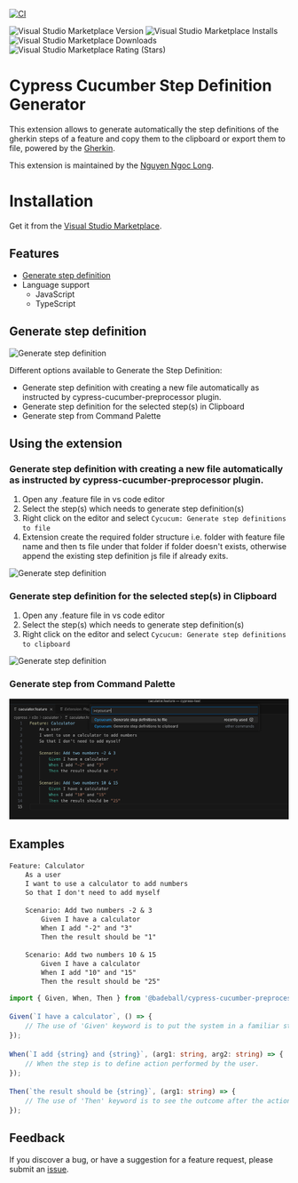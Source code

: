 [![CI](https://github.com/nguyenngoclongdev/cypress-cucumber-step-definition-generator/actions/workflows/pipelines.yml/badge.svg)](https://github.com/nguyenngoclongdev/cypress-cucumber-step-definition-generator/actions/workflows/pipelines.yml)

![Visual Studio Marketplace Version](https://img.shields.io/visual-studio-marketplace/v/nguyenngoclong.cypress-cucumber-step-definition-generator)
![Visual Studio Marketplace Installs](https://img.shields.io/visual-studio-marketplace/i/nguyenngoclong.cypress-cucumber-step-definition-generator)
![Visual Studio Marketplace Downloads](https://img.shields.io/visual-studio-marketplace/d/nguyenngoclong.cypress-cucumber-step-definition-generator)
![Visual Studio Marketplace Rating (Stars)](https://img.shields.io/visual-studio-marketplace/stars/nguyenngoclong.cypress-cucumber-step-definition-generator)

# Cypress Cucumber Step Definition Generator

This extension allows to generate automatically the step definitions of the gherkin steps of a feature and copy them to the clipboard or export them to file, powered by the [Gherkin](https://github.com/cucumber/gherkin).

This extension is maintained by the [Nguyen Ngoc Long](https://github.com/nguyenngoclongdev/).

# Installation

Get it from the [Visual Studio Marketplace](https://marketplace.visualstudio.com/items?itemName=nguyenngoclong.cypress-cucumber-step-definition-generator).

## Features

- [Generate step definition](#generate-step-definition)
- Language support
  - JavaScript
  - TypeScript

## Generate step definition

![Generate step definition](images/generate-step-definitions-in-editor.gif)

Different options available to Generate the Step Definition:
- Generate step definition with creating a new file automatically as instructed by cypress-cucumber-preprocessor plugin.
- Generate step definition for the selected step(s) in Clipboard
- Generate step from Command Palette

## Using the extension

### Generate step definition with creating a new file automatically as instructed by cypress-cucumber-preprocessor plugin.

1. Open any .feature file in vs code editor
2. Select the step(s) which needs to generate step definition(s)
3. Right click on the editor and select `Cycucum: Generate step definitions to file`
4. Extension create the required folder structure i.e. folder with feature file name and then ts file under that folder if folder doesn't exists, otherwise append the existing step definition js file if already exits.

![Generate step definition](images/generate-step-definitions-in-explorer.gif)

### Generate step definition for the selected step(s) in Clipboard

1. Open any .feature file in vs code editor
2. Select the step(s) which needs to generate step definition(s)
3. Right click on the editor and select `Cycucum: Generate step definitions to clipboard`

![Generate step definition](images/generate-step-definitions-to-clipboard.gif)

### Generate step from Command Palette
![Generate step definition](images/generate-step-definitions-from-cmd.png)

## Examples

````feature
Feature: Calculator
    As a user
    I want to use a calculator to add numbers
    So that I don't need to add myself

    Scenario: Add two numbers -2 & 3
        Given I have a calculator
        When I add "-2" and "3"
        Then the result should be "1"

    Scenario: Add two numbers 10 & 15
        Given I have a calculator
        When I add "10" and "15"
        Then the result should be "25"
````

````typescript
import { Given, When, Then } from '@badeball/cypress-cucumber-preprocessor';

Given(`I have a calculator`, () => {
    // The use of 'Given' keyword is to put the system in a familiar state before the user starts interacting with the system.
});

When(`I add {string} and {string}`, (arg1: string, arg2: string) => {
    // When the step is to define action performed by the user.
});

Then(`the result should be {string}`, (arg1: string) => {
    // The use of 'Then' keyword is to see the outcome after the action in when step.
});
````


## Feedback

If you discover a bug, or have a suggestion for a feature request, please
submit an [issue](https://github.com/nguyenngoclongdev/cypress-cucumber-step-definition-generator/issues).